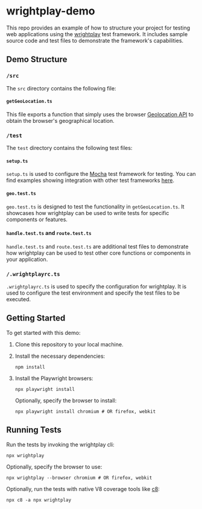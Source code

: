 # wrightplay-demo

This repo provides an example of how to structure your project for testing web applications using the [wrightplay](https://github.com/PaperStrike/wrightplay) test framework. It includes sample source code and test files to demonstrate the framework's capabilities.

## Demo Structure

### `/src`

The `src` directory contains the following file:

#### `getGeoLocation.ts`

This file exports a function that simply uses the browser [Geolocation API](https://developer.mozilla.org/en-US/docs/Web/API/Geolocation_API) to obtain the browser's geographical location.

### `/test`

The `test` directory contains the following test files:

#### `setup.ts`

`setup.ts` is used to configure the [Mocha](https://www.npmjs.com/package/mocha) test framework for testing. You can find examples showing integration with other test frameworks [here](https://github.com/PaperStrike/wrightplay#working-with).

#### `geo.test.ts`

`geo.test.ts` is designed to test the functionality in `getGeoLocation.ts`. It showcases how wrightplay can be used to write tests for specific components or features.

#### `handle.test.ts` and `route.test.ts`

`handle.test.ts` and `route.test.ts` are additional test files to demonstrate how wrightplay can be used to test other core functions or components in your application.

### `/.wrightplayrc.ts`

`.wrightplayrc.ts` is used to specify the configuration for wrightplay. It is used to configure the test environment and specify the test files to be executed.

## Getting Started

To get started with this demo:

1. Clone this repository to your local machine.

2. Install the necessary dependencies:

    ```shell
    npm install
    ```

3. Install the Playwright browsers:

    ```shell
    npx playwright install
    ```

    Optionally, specify the browser to install:

    ```shell
    npx playwright install chromium # OR firefox, webkit
    ```

## Running Tests

Run the tests by invoking the wrightplay cli:

```shell
npx wrightplay
```

Optionally, specify the browser to use:

```shell
npx wrightplay --browser chromium # OR firefox, webkit
```

Optionally, run the tests with native V8 coverage tools like [c8](https://www.npmjs.com/package/c8):

```shell
npx c8 -a npx wrightplay
```
